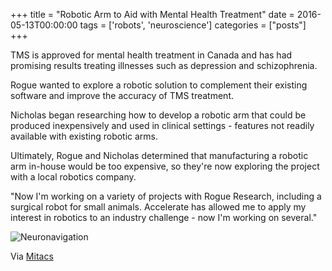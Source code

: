 +++
title = "Robotic Arm to Aid with Mental Health Treatment"
date = 2016-05-13T00:00:00
tags = ['robots', 'neuroscience']
categories = ["posts"]
+++


TMS is approved for mental health treatment in Canada and has had promising results treating illnesses such as depression and schizophrenia.

Rogue wanted to explore a robotic solution to complement their existing software and improve the accuracy of TMS treatment.

Nicholas began researching how to develop a robotic arm that could be produced inexpensively and used in clinical settings - features not readily available with existing robotic arms.

Ultimately, Rogue and Nicholas determined that manufacturing a robotic arm in-house would be too expensive, so they're now exploring the project with a local robotics company.

"Now I'm working on a variety of projects with Rogue Research, including a surgical robot for small animals. Accelerate has allowed me to apply my interest in robotics to an industry challenge - now I'm working on several."

![Neuronavigation](/img/nick-brainsight.jpg)

Via [Mitacs](https://www.mitacs.ca/en/newsroom/success-story/robotic-arm-aid-mental-health-treatment)